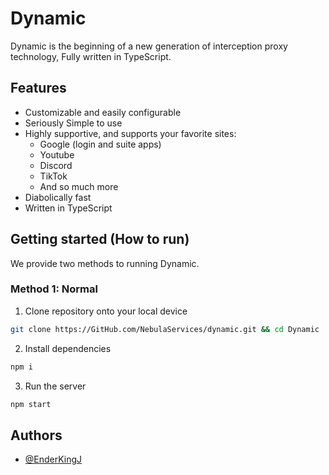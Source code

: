 # Dynamic
Dynamic is the beginning of a new generation of interception proxy technology, Fully written in TypeScript.

## Features
- Customizable and easily configurable
- Seriously Simple to use
- Highly supportive, and supports your favorite sites:
    - Google (login and suite apps)
    - Youtube 
    - Discord
    - TikTok
    - And so much more
- Diabolically fast
- Written in TypeScript
## Getting started (How to run)
We provide two methods to running Dynamic. 

### Method 1: Normal
1. Clone repository onto your local device
```bash
git clone https://GitHub.com/NebulaServices/dynamic.git && cd Dynamic
```

2. Install dependencies
```bash
npm i 
```

3. Run the server
```bash
npm start
```



## Authors

- [@EnderKingJ](https://www.github.com/EnderKingJ) 
